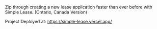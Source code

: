 Zip through creating a new lease application faster than ever before with Simple Lease. (Ontario, Canada Version)

Project Deployed at: https://simple-lease.vercel.app/

